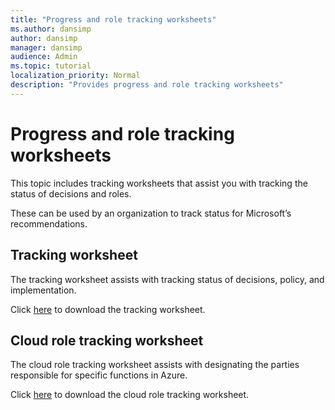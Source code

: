 ```yaml
---
title: "Progress and role tracking worksheets"
ms.author: dansimp
author: dansimp
manager: dansimp
audience: Admin
ms.topic: tutorial
localization_priority: Normal
description: "Provides progress and role tracking worksheets"
---
```


# Progress and role tracking worksheets
This topic includes tracking worksheets that assist you with tracking the status of decisions and roles.

These can be used by an organization to track status for Microsoft’s recommendations.

## Tracking worksheet
The tracking worksheet assists with tracking status of decisions, policy, and implementation.

Click [here](https://github.com/MarkSimos/MicrosoftSecurity/raw/master/Azure%20Security%20Compass%201.1/Azure%20Security%20Compass%20v1.1%20-%20Decision%20Worksheet.xlsx) to download the tracking worksheet.

## Cloud role tracking worksheet

The cloud role tracking worksheet assists with designating the parties responsible for specific functions in Azure.

Click [here](https://github.com/MarkSimos/MicrosoftSecurity/raw/master/Azure%20Security%20Compass%201.1/Azure%20Security%20Compass%20v1.1%20-%20Cloud%20Role%20Tracking.pptx) to download the cloud role tracking worksheet.

